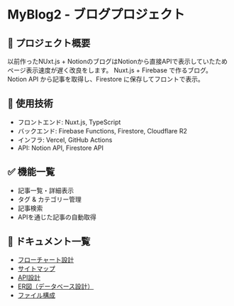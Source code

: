 # MyBlog2 - ブログプロジェクト

## 📌 プロジェクト概要
以前作ったNUxt.js + NotionのブログはNotionから直接APIで表示していたためページ表示速度が遅く改良をします。
Nuxt.js + Firebase で作るブログ。Notion API から記事を取得し、Firestore に保存してフロントで表示。

## 🚀 使用技術
- フロントエンド: Nuxt.js, TypeScript
- バックエンド: Firebase Functions, Firestore, Cloudflare R2
- インフラ: Vercel, GitHub Actions
- API: Notion API, Firestore API

## ✅ 機能一覧
- 記事一覧・詳細表示
- タグ & カテゴリー管理
- 記事検索
- APIを通じた記事の自動取得

## 📂 ドキュメント一覧
- [フローチャート設計](flowchart.png)
- [サイトマップ](sitemap.md)
- [API設計](api.md)
- [ER図（データベース設計）](er-diagram.png)
- [ファイル構成](file_structure.md)
